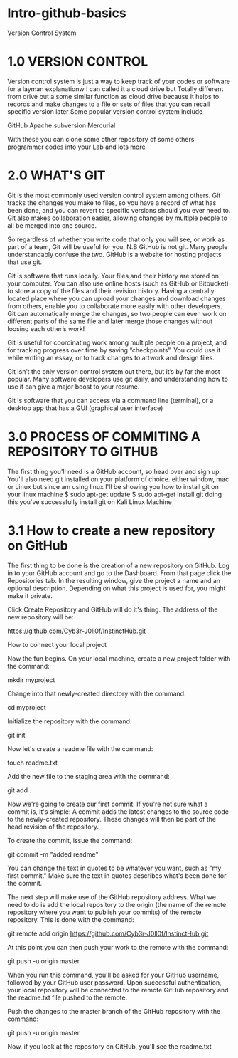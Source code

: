 # Intro-github-basics
Version Control System
# 1.0 VERSION CONTROL
Version control system is just a way to keep track of your codes or software for a layman explanationw I can called it a cloud drive but Totally different from drive but a some similar function as cloud drive because it helps to records and make changes to a file or sets of files that you can recall specific version later 
Some popular version control system include 

GitHub
Apache subversion
Mercurial 

With these you can clone some other repository of some others programmer codes into your Lab and lots more 

# 2.0 WHAT'S GIT 

Git is the most commonly used version control system among others. Git tracks the changes you make to files, so you have a record of what has been done, and you can revert to specific versions should you ever need to. Git also makes collaboration easier, allowing changes by multiple people to all be merged into one source. 

So regardless of whether you write code that only you will see, or work as part of a team, Git will be useful for you.
N.B  GitHub is not git. Many people understandably confuse the two. GitHub is a website for hosting projects that use git.

Git is software that runs locally. Your files and their history are stored on your computer. You can also use online hosts (such as GitHub or Bitbucket) to store a copy of the files and their revision history. Having a centrally located place where you can upload your changes and download changes from others, enable you to collaborate more easily with other developers. Git can automatically merge the changes, so two people can even work on different parts of the same file and later merge those changes without loosing each other’s work!

Git is useful for coordinating work among multiple people on a project, and for tracking progress over time by saving “checkpoints”. You could use it while writing an essay, or to track changes to artwork and design files.

Git isn’t the only version control system out there, but it’s by far the most popular. Many software developers use git daily, and understanding how to use it can give a major boost to your resume.

Git is software that you can access via a command line (terminal), or a desktop app that has a GUI (graphical user interface)

# 3.0 PROCESS OF COMMITING A REPOSITORY TO GITHUB 

The first thing you'll need is a GitHub account, so head over and sign up. You'll also need git installed on your platform of choice. either window, mac or Linux but since am using linux I'll be showing you how to install git on your linux machine 
$ sudo apt-get update 
$ sudo apt-get install git 
doing this you've successfully install git on Kali Linux Machine 

# 3.1  How to create a new repository on GitHub

The first thing to be done is the creation of a new repository on GitHub. Log in to your GitHub account and go to the Dashboard. From that page click the Repositories tab. 
In the resulting window, give the project a name and an optional description. Depending on what this project is used for, you might make it private. 

Click Create Repository and GitHub will do it's thing. The address of the new repository will be:

https://github.com/Cyb3r-J0ll0f/InstinctHub​.git

How to connect your local project

Now the fun begins. On your local machine, create a new project folder with the command:

mkdir myproject

Change into that newly-created directory with the command:

cd myproject

Initialize the repository with the command:

git init

Now let's create a readme file with the command:

touch readme.txt

Add the new file to the staging area with the command:

git add .

Now we're going to create our first commit. If you're not sure what a commit is, it's simple: A commit adds the latest changes to the source code to the newly-created repository. These changes will then be part of the head revision of the repository.

To create the commit, issue the command:

git commit -m "added readme"

You can change the text in quotes to be whatever you want, such as "my first commit." Make sure the text in quotes describes what's been done for the commit.

The next step will make use of the GitHub repository address. What we need to do is add the local repository to the origin (the name of the remote repository where you want to publish your commits) of the remote repository. This is done with the command:

git remote add origin https://github.com/Cyb3r-J0ll0f/InstinctHub.git

At this point you can then push your work to the remote with the command:

git push -u origin master

When you run this command, you'll be asked for your GitHub username, followed by your GitHub user password. Upon successful authentication, your local repository will be connected to the remote GitHub repository and the readme.txt file pushed to the remote.


Push the changes to the master branch of the GitHub repository with the command:

git push -u origin master

Now, if you look at the repository on GitHub, you'll see the readme.txt
